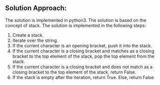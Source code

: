 ## Solution Approach:
The solution is implemented in python3. The solution is based on the concept of stack. The solution is implemented in the following steps:
1. Create a stack.
2. Iterate over the string.
3. If the current character is an opening bracket, push it into the stack.
4. If the current character is a closing bracket and matches as a closing bracket to the top element of the stack, pop the top element from the stack.
5. If the current character is a closing bracket and does not match as a closing bracket to the top element of the stack, return False.
6. If the stack is empty after the iteration, return True. Else, return False.
